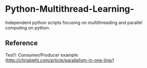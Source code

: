 # Python-Multithread-Learning-
Independent python scripts focusing on multithreading and parallel computing on python. 




## Reference 
Test1: Consumer/Producer example (http://chriskiehl.com/article/parallelism-in-one-line/) 
